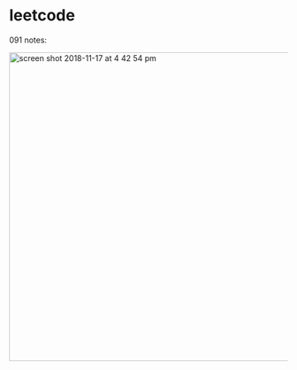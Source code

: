 # leetcode
091 notes:

<img width="558" alt="screen shot 2018-11-17 at 4 42 54 pm" src="https://user-images.githubusercontent.com/43118998/48666903-e055bd00-ea87-11e8-93f9-9669f7b6a93a.png">
